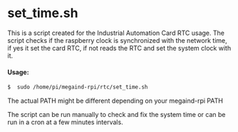 # set_time.sh

This is a script created for the Industrial Automation Card RTC usage.
The script checks if the raspberry clock is synchronized with the network time, if yes it set the card RTC, if not reads the RTC and set the system clock with it.

#### Usage:
```bash
$  sudo /home/pi/megaind-rpi/rtc/set_time.sh
```

The actual PATH might be different depending on your megaind-rpi PATH

The script can be run manually to check and fix the system time or can be run in a cron at a few minutes intervals.
